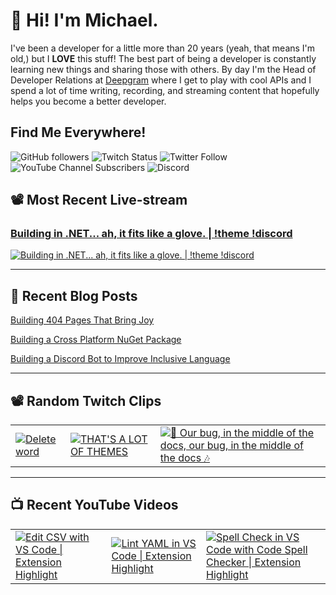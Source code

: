 # 👋 Hi! I'm Michael.

I've been a developer for a little more than 20 years (yeah, that means I'm old,)
but I **LOVE** this stuff! The best part of being a developer is constantly
learning new things and sharing those with others. By day I'm the Head of
Developer Relations at [Deepgram](https://deepgram.com) where I get to play with
cool APIs and I spend a lot of time writing, recording, and streaming content
that hopefully helps you become a better developer.

## Find Me Everywhere!

![GitHub followers](https://img.shields.io/github/followers/michaeljolley?style=social) ![Twitch Status](https://img.shields.io/twitch/status/baldbeardedbuilder?style=social) ![Twitter Follow](https://img.shields.io/twitter/follow/baldbeardbuild?style=social) ![YouTube Channel Subscribers](https://img.shields.io/youtube/channel/subscribers/UCn2FoDbv_veJB_UbrF93_jw?style=social) ![Discord](https://img.shields.io/discord/565665509350178827)

## 📽️ Most Recent Live-stream

<a href="https://www.twitch.tv/videos/1460930527" target="_blank">
  <h3>Building in .NET... ah, it fits like a glove. | !theme !discord</h3>
  <img src="https://static-cdn.jtvnw.net/cf_vods/d1m7jfoe9zdc1j/6eff234c07f44101d2d4_baldbeardedbuilder_39669970713_1650387622//thumb/thumb0-480x272.jpg" alt="Building in .NET... ah, it fits like a glove. | !theme !discord"/>
</a>

---


## 📝 Recent Blog Posts

[Building 404 Pages That Bring Joy](https://baldbeardedbuilder.com/blog/building-404-pages-that-bring-joy/)

[Building a Cross Platform NuGet Package](https://baldbeardedbuilder.com/blog/cross-platform-nuget-dotnet/)

[Building a Discord Bot to Improve Inclusive Language](https://baldbeardedbuilder.com/blog/building-a-discord-bot-to-improve-inclusive-language/)


---

## 📽️ Random Twitch Clips

<table>
  <tr>
    <td>
      <a href="https://clips.twitch.tv/PlumpGrossNarwhalStinkyCheese" target="_blank">
        <img src="https://clips-media-assets2.twitch.tv/AT-cm%7C902893108-preview-480x272.jpg" alt="Delete word"/>
      </a>
    </td>
    <td>
      <a href="https://clips.twitch.tv/LaconicGeniusCroquetteOpieOP" target="_blank">
        <img src="https://clips-media-assets2.twitch.tv/AT-cm%7C884337564-preview-480x272.jpg" alt="THAT&#39;S A LOT OF THEMES"/>
      </a>
    </td>
    <td>
      <a href="https://clips.twitch.tv/AgreeableCredulousTildeJebaited" target="_blank">
        <img src="https://clips-media-assets2.twitch.tv/AT-cm%7C886780696-preview-480x272.jpg" alt="🎵 Our bug, in the middle of the docs, our bug, in the middle of the docs 🎶"/>
      </a>
    </td>
  </tr>
</table>

---

## 📺 Recent YouTube Videos

<table>
  <tr>
    <td>
      <a href="https://www.youtube.com/watch?v=9nXXWOHjU24" target="_blank">
        <img style="align=center" src="https://i2.ytimg.com/vi/9nXXWOHjU24/mqdefault.jpg" alt="Edit CSV with VS Code | Extension Highlight"/>
      </a>
    </td>
    <td>
      <a href="https://www.youtube.com/watch?v=OjkbonKOzec" target="_blank">
        <img style="align=center" src="https://i2.ytimg.com/vi/OjkbonKOzec/mqdefault.jpg" alt="Lint YAML in VS Code | Extension Highlight"/>
      </a>
    </td>
    <td>
      <a href="https://www.youtube.com/watch?v=ZxNnOjWetH4" target="_blank">
        <img style="align=center" src="https://i2.ytimg.com/vi/ZxNnOjWetH4/mqdefault.jpg" alt="Spell Check in VS Code with Code Spell Checker | Extension Highlight"/>
      </a>
    </td>
  </tr>
</table>
